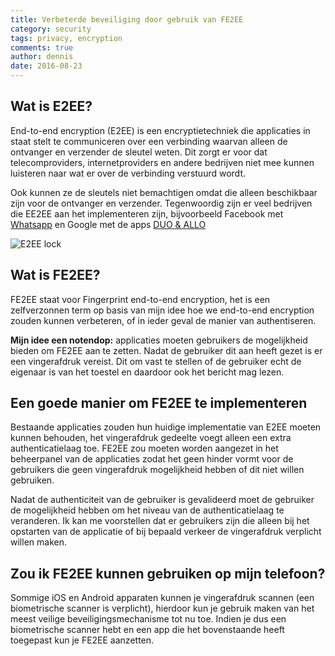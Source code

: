 ```yaml
---
title: Verbeterde beveiliging door gebruik van FE2EE
category: security
tags: privacy, encryption
comments: true
author: dennis
date: 2016-08-23
---
```


## Wat is E2EE?

End-to-end encryption (E2EE) is een encryptietechniek die applicaties in staat stelt te communiceren over een verbinding waarvan alleen de ontvanger en verzender de sleutel weten.
Dit zorgt er voor dat telecomproviders, internetproviders en andere bedrijven niet mee kunnen luisteren naar wat er over de verbinding verstuurd wordt. 

Ook kunnen ze de sleutels niet bemachtigen omdat die alleen beschikbaar zijn voor de ontvanger en verzender.
Tegenwoordig zijn er veel bedrijven die EE2EE aan het implementeren zijn, bijvoorbeeld Facebook met [Whatsapp](https://www.whatsapp.com/faq/en/general/28030015) en Google met de apps [DUO & ALLO](https://www.wired.com/2016/05/allo-duo-google-finally-encrypts-conversations-end-end/)

![E2EE lock](https://cdn-images-1.medium.com/max/1600/1*I2RsPH-EuM-Uu-WOPDRj_A.png)

## Wat is FE2EE?

FE2EE staat voor Fingerprint end-to-end encryption, het is een zelfverzonnen term op basis van mijn idee hoe we end-to-end encryption zouden kunnen verbeteren, of in ieder geval de manier van authentiseren.

**Mijn idee een notendop:** applicaties moeten gebruikers de mogelijkheid bieden om FE2EE aan te zetten. Nadat de gebruiker dit aan heeft gezet is er een vingerafdruk vereist. Dit om vast te stellen of de gebruiker echt de eigenaar is van het toestel en daardoor ook het bericht mag lezen.

## Een goede manier om FE2EE te implementeren

Bestaande applicaties zouden hun huidige implementatie van E2EE moeten kunnen behouden, het vingerafdruk gedeelte voegt alleen een extra authenticatielaag toe. 
FE2EE zou moeten worden aangezet in het beheerpanel van de applicaties zodat het geen hinder vormt voor de gebruikers die geen vingerafdruk mogelijkheid hebben of dit niet willen gebruiken.

Nadat de authenticiteit van de gebruiker is gevalideerd moet de gebruiker de mogelijkheid hebben om het niveau van de authenticatielaag te veranderen. 
Ik kan me voorstellen dat er gebruikers zijn die alleen bij het opstarten van de applicatie of bij bepaald verkeer de vingerafdruk verplicht willen maken.

## Zou ik FE2EE kunnen gebruiken op mijn telefoon?
Sommige iOS en Android apparaten kunnen je vingerafdruk scannen (een biometrische scanner is verplicht), hierdoor kun je gebruik maken van het meest veilige beveiligingsmechanisme tot nu toe.
Indien je dus een biometrische scanner hebt en een app die het bovenstaande heeft toegepast kun je FE2EE aanzetten.
